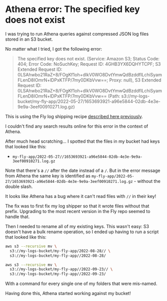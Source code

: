 # Athena error: The specified key does not exist

I was trying to run Athena queries against compressed JSON log files stored in an S3 bucket.

No matter what I tried, I got the following error:

> The specified key does not exist. (Service: Amazon S3; Status Code: 404; Error Code: NoSuchKey; Request ID: 4GHB3YX6DQHYTCPF; S3 Extended Request ID: 0LSAhwbo21RaZ+8/FOgKf1oh+dIkV0WO8DvtYmwQdBzddfILchiSyamFLenD8IOmrN+lDPxKTFP/7my0DKbVvw==; Proxy: null), S3 Extended Request ID: 0LSAhwbo21RaZ+8/FOgKf1oh+dIkV0WO8DvtYmwQdBzddfILchiSyamFLenD8IOmrN+lDPxKTFP/7my0DKbVvw== (Path: s3://my-logs-bucket/my-fly-app/2022-05-27/1653693921-a96e5844-02db-4e3e-9e9a-3eef00910271.log.gz)

This is using the Fly log shipping recipe [described here previously](https://til.simonwillison.net/fly/fly-logs-to-s3).

I couldn't find any search results online for this error in the context of Athena.

After much head scratching... I spotted that the files in my bucket had keys that looked like this:

- `my-fly-app/2022-05-27//1653693921-a96e5844-02db-4e3e-9e9a-3eef00910271.log.gz`

Note that there's a `//` after the date instead of a `/`. But in the error message from Athena the same key is identified as `my-fly-app/2022-05-27/1653693921-a96e5844-02db-4e3e-9e9a-3eef00910271.log.gz` - without the double slash.

It looks like Athena has a bug where it can't read files with `//` in their key!

The fix was to first fix my log shipper so that it wrote files without that prefix. Upgrading to the most recent version in the Fly repo seemed to handle that.

Then I needed to rename all of my existing keys. This wasn't easy: S3 doesn't have a bulk rename operation, so I ended up having to run a script that looked like this:

```bash
aws s3 --recursive mv \
  s3://my-logs-bucket/my-fly-app/2022-08-28// \
  s3://my-logs-bucket/my-fly-app//2022-08-28/

aws s3 --recursive mv \
  s3://my-logs-bucket/my-fly-app//2022-09-23// \
  s3://my-logs-bucket/my-fly-app//2022-09-23/
```
With a command for every single one of my folders that were mis-named.

Having done this, Athena started working against my bucket!
